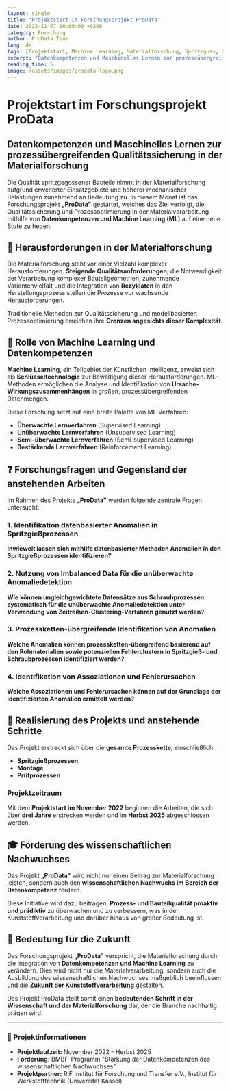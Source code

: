 ```yaml
---
layout: single
title: "Projektstart im Forschungsprojekt ProData"
date: 2022-11-07 10:00:00 +0200
category: Forschung
author: ProData Team
lang: de
tags: [Projektstart, Machine Learning, Materialforschung, Spritzguss, Qualitätssicherung]
excerpt: "Datenkompetenzen und Maschinelles Lernen zur prozessübergreifenden Qualitätssicherung in der Materialforschung. Das Forschungsprojekt ProData ist gestartet und verfolgt das Ziel, die Qualitätssicherung in der Materialverarbeitung auf eine neue Stufe zu heben."
reading_time: 5
image: /assets/images/prodata-logo.png
---
```


# Projektstart im Forschungsprojekt ProData

## Datenkompetenzen und Maschinelles Lernen zur prozessübergreifenden Qualitätssicherung in der Materialforschung

Die Qualität spritzgegossener Bauteile nimmt in der Materialforschung aufgrund erweiterter Einsatzgebiete und höherer mechanischer Belastungen zunehmend an Bedeutung zu. In diesem Monat ist das Forschungsprojekt **„ProData"** gestartet, welches das Ziel verfolgt, die Qualitätssicherung und Prozessoptimierung in der Materialverarbeitung mithilfe von **Datenkompetenzen und Machine Learning (ML)** auf eine neue Stufe zu heben.

## 🔬 Herausforderungen in der Materialforschung

Die Materialforschung steht vor einer Vielzahl komplexer Herausforderungen. **Steigende Qualitätsanforderungen**, die Notwendigkeit der Verarbeitung komplexer Bauteilgeometrien, zunehmende Variantenvielfalt und die Integration von **Rezyklaten** in den Herstellungsprozess stellen die Prozesse vor wachsende Herausforderungen. 

Traditionelle Methoden zur Qualitätssicherung und modellbasierten Prozessoptimierung erreichen ihre **Grenzen angesichts dieser Komplexität**.

## 🤖 Rolle von Machine Learning und Datenkompetenzen

**Machine Learning**, ein Teilgebiet der Künstlichen Intelligenz, erweist sich als **Schlüsseltechnologie** zur Bewältigung dieser Herausforderungen. ML-Methoden ermöglichen die Analyse und Identifikation von **Ursache-Wirkungszusammenhängen** in großen, prozessübergreifenden Datenmengen. 

Diese Forschung setzt auf eine breite Palette von ML-Verfahren:
- **Überwachte Lernverfahren** (Supervised Learning)
- **Unüberwachte Lernverfahren** (Unsupervised Learning)  
- **Semi-überwachte Lernverfahren** (Semi-supervised Learning)
- **Bestärkende Lernverfahren** (Reinforcement Learning)

## ❓ Forschungsfragen und Gegenstand der anstehenden Arbeiten

Im Rahmen des Projekts **„ProData"** werden folgende zentrale Fragen untersucht:

### 1. Identifikation datenbasierter Anomalien in Spritzgießprozessen
**Inwieweit lassen sich mithilfe datenbasierter Methoden Anomalien in den Spritzgießprozessen identifizieren?**

### 2. Nutzung von Imbalanced Data für die unüberwachte Anomaliedetektion  
**Wie können ungleichgewichtete Datensätze aus Schraubprozessen systematisch für die unüberwachte Anomaliedetektion unter Verwendung von Zeitreihen-Clustering-Verfahren genutzt werden?**

### 3. Prozessketten-übergreifende Identifikation von Anomalien
**Welche Anomalien können prozessketten-übergreifend basierend auf den Rohmaterialien sowie potenziellen Fehlerclustern in Spritzgieß- und Schraubprozessen identifiziert werden?**

### 4. Identifikation von Assoziationen und Fehlerursachen
**Welche Assoziationen und Fehlerursachen können auf der Grundlage der identifizierten Anomalien ermittelt werden?**

## 🚀 Realisierung des Projekts und anstehende Schritte

Das Projekt erstreckt sich über die **gesamte Prozesskette**, einschließlich:
- **Spritzgießprozessen**
- **Montage** 
- **Prüfprozessen**

### Projektzeitraum
Mit dem **Projektstart im November 2022** beginnen die Arbeiten, die sich über **drei Jahre** erstrecken werden und im **Herbst 2025** abgeschlossen werden.

## 🎓 Förderung des wissenschaftlichen Nachwuchses

Das Projekt **„ProData"** wird nicht nur einen Beitrag zur Materialforschung leisten, sondern auch den **wissenschaftlichen Nachwuchs im Bereich der Datenkompetenz** fördern. 

Diese Initiative wird dazu beitragen, **Prozess- und Bauteilqualität proaktiv und prädiktiv** zu überwachen und zu verbessern, was in der Kunststoffverarbeitung und darüber hinaus von großer Bedeutung ist.

## 🌟 Bedeutung für die Zukunft

Das Forschungsprojekt **„ProData"** verspricht, die Materialforschung durch die Integration von **Datenkompetenzen und Machine Learning** zu verändern. Dies wird nicht nur die Materialverarbeitung, sondern auch die Ausbildung des wissenschaftlichen Nachwuchses maßgeblich beeinflussen und die **Zukunft der Kunststoffverarbeitung** gestalten. 

Das Projekt ProData stellt somit einen **bedeutenden Schritt in der Wissenschaft und der Materialforschung** dar, der die Branche nachhaltig prägen wird.

---

### 📧 Projektinformationen
- **Projektlaufzeit:** November 2022 - Herbst 2025
- **Förderung:** BMBF-Programm "Stärkung der Datenkompetenzen des wissenschaftlichen Nachwuchses"
- **Projektpartner:** RIF Institut für Forschung und Transfer e.V., Institut für Werkstofftechnik (Universität Kassel)